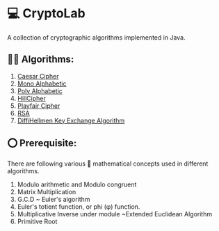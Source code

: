 # 💻 CryptoLab
A collection of cryptographic algorithms implemented in Java. 

## 👩‍💻 Algorithms:

1. <a href="https://github.com/Nayak-Sahil/CryptoLab/blob/main/CaesarCipher/CaesarCipher.java">Caesar Cipher</a>
2. <a href="https://github.com/Nayak-Sahil/CryptoLab/blob/main/MonoAlphabetic/MonoAlpha.java">Mono Alphabetic</a>
3. <a href="https://github.com/Nayak-Sahil/CryptoLab/blob/main/PolyAlphabetic/PolyAlpha.java">Poly Alphabetic</a>
4. <a href="https://github.com/Nayak-Sahil/CryptoLab/blob/main/HillCipher/HillCipher.java">HillCipher</a>
5. <a href="https://github.com/Nayak-Sahil/CryptoLab/blob/main/Playfair/Playfair.java">Playfair Cipher</a>
6. <a href="https://github.com/Nayak-Sahil/CryptoLab/blob/main/RSA/RSA.java">RSA</a>
7. <a href="https://github.com/Nayak-Sahil/CryptoLab/blob/main/Diffi_Hellmen/DiffiHellmen.java">DiffiHellmen Key Exchange Algorithm</a>

## ⭕ Prerequisite:
There are following various 📐 mathematical concepts used in different algorithms.
1. Modulo arithmetic and Modulo congruent
2. Matrix Multiplication
3. G.C.D ~ Euler's algorithm
4. Euler's totient function, or phi (φ) function.
5. Multiplicative Inverse under module ~Extended Euclidean Algorithm
7. Primitive Root
